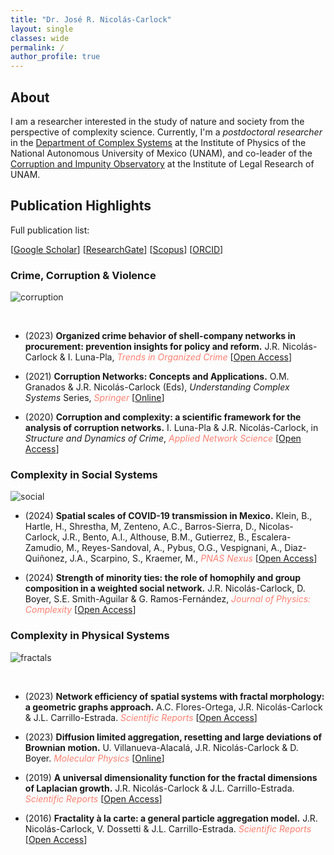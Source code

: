 ```yaml
---
title: "Dr. José R. Nicolás-Carlock"
layout: single
classes: wide
permalink: /
author_profile: true
---
```


## About

I am a researcher interested in the study of nature and society from the perspective of complexity science. Currently, I'm a _postdoctoral researcher_ in the [Department of Complex Systems](https://www.fisica.unam.mx/organizacion/personal.php?id=721&lang=en) at the Institute of Physics of the National Autonomous University of Mexico (UNAM), and co-leader of the [Corruption and Impunity Observatory](https://oci.juridicas.unam.mx/) at the Institute of Legal Research of UNAM.

<!--
## Contact information
-->

## Publication Highlights

Full publication list:

\[[Google Scholar](https://scholar.google.com/citations?user=Tpqh9iwAAAAJ&hl=en)\] 
\[[ResearchGate](https://www.researchgate.net/profile/J_Nicolas-Carlock)\] 
\[[Scopus](https://www.scopus.com/authid/detail.uri?authorId=57074110400)\] 
\[[ORCID](http://orcid.org/0000-0003-4065-372X)\]

### Crime, Corruption & Violence

<img src="{{ site.url }}{{ site.baseurl }}/assets/images/banner1.png" alt="corruption" class="full" style="opacity:0.95;filter:alpha(opacity=95);">

&nbsp;

* (2023) **Organized crime behavior of shell-company networks in procurement: prevention insights for policy and reform.** J.R. Nicolás-Carlock & I. Luna-Pla, <span style="color:Salmon">*Trends in Organized Crime*</span> \[[Open Access](https://doi.org/10.1007/s12117-023-09499-w)\]

* (2021) **Corruption Networks: Concepts and Applications.** O.M. Granados & J.R. Nicolás-Carlock (Eds), _Understanding Complex Systems_ Series, <span style="color:Salmon">*Springer*</span> \[[Online](https://doi.org/10.1007/978-3-030-81484-7)\]

* (2020) **Corruption and complexity: a scientific framework for the analysis of corruption networks.** I. Luna-Pla & J.R. Nicolás-Carlock, in _Structure and Dynamics of Crime_, <span style="color:Salmon">*Applied Network Science*</span> \[[Open Access](https://doi.org/10.1007/s41109-020-00258-2)\]

<!--
| <a href="https://doi.org/10.1007/978-3-030-81484-7"> <img src="{{ site.url }}{{ site.baseurl }}/assets/images/corruption_book.jpg" width="150"> </a>|
-->

### Complexity in Social Systems

<img src="{{ site.url }}{{ site.baseurl }}/assets/images/banner3.png" alt="social" class="full" style="opacity:0.95;filter:alpha(opacity=95);">

* (2024) **Spatial scales of COVID-19 transmission in Mexico.** Klein, B., Hartle, H., Shrestha, M, Zenteno, A.C., Barros-Sierra, D., Nicolas-Carlock, J.R., Bento, A.I., Althouse, B.M., Gutierrez, B., Escalera-Zamudio, M., Reyes-Sandoval, A., Pybus, O.G., Vespignani, A., Diaz-Quiñonez, J.A., Scarpino, S., Kraemer, M., <span style="color:Salmon">*PNAS Nexus*</span> \[[Open Access](https://doi.org/10.1093/pnasnexus/pgae306)\]

* (2024) **Strength of minority ties: the role of homophily and group composition in a weighted social network.** J.R. Nicolás-Carlock, D. Boyer, S.E. Smith-Aguilar & G. Ramos-Fernández, <span style="color:Salmon">*Journal of Physics: Complexity*</span> \[[Open Access](https://doi.org/10.1088/2632-072X/ad2720)\]

### Complexity in Physical Systems 

<img src="{{ site.url }}{{ site.baseurl }}/assets/images/banner2.png" alt="fractals" class="full" style="opacity:0.95;filter:alpha(opacity=95);">

&nbsp;

* (2023) **Network efficiency of spatial systems with fractal morphology: a geometric graphs approach.** A.C. Flores-Ortega, J.R. Nicolás-Carlock & J.L. Carrillo-Estrada. <span style="color:Salmon">*Scientific Reports*</span> \[[Open Access](https://doi.org/10.1038/s41598-023-45962-y)\]

* (2023) **Diffusion limited aggregation, resetting and large deviations of Brownian motion.** U. Villanueva-Alacalá, J.R. Nicolás-Carlock & D. Boyer. <span style="color:Salmon">*Molecular Physics*</span> \[[Online](https://doi.org/10.1080/00268976.2023.2276906)\]

* (2019) **A universal dimensionality function for the fractal dimensions of Laplacian growth.** J.R. Nicolás-Carlock & J.L. Carrillo-Estrada. <span style="color:Salmon">*Scientific Reports*</span> \[[Open Access](https://doi.org/10.1038/s41598-018-38084-3)\]

* (2016) **Fractality à la carte: a general particle aggregation model.** J.R. Nicolás-Carlock, V. Dossetti & J.L. Carrillo-Estrada. <span style="color:Salmon">*Scientific Reports*</span> \[[Open Access](https://doi.org/10.1038/srep19505)\]

<!--
## Complexity Science
-->
